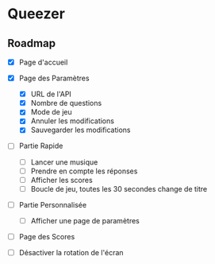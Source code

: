 # Queezer

## Roadmap

- [X] Page d'accueil
- [X] Page des Paramètres
    - [X] URL de l'API
    - [X] Nombre de questions
    - [X] Mode de jeu
    - [X] Annuler les modifications
    - [X] Sauvegarder les modifications
- [ ] Partie Rapide
  - [ ] Lancer une musique
  - [ ] Prendre en compte les réponses
  - [ ] Afficher les scores
  - [ ] Boucle de jeu, toutes les 30 secondes change de titre
- [ ] Partie Personnalisée
  - [ ] Afficher une page de paramètres
- [ ] Page des Scores

- [ ] Désactiver la rotation de l'écran
